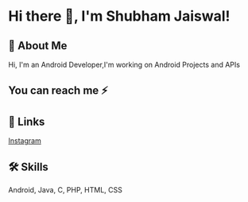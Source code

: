 
# Hi there 👋, I'm Shubham Jaiswal! 


## 🚀 About Me
Hi, I'm an Android Developer,I'm working on Android Projects and APIs


## You can reach me ⚡

 
## 🔗 Links
[Instagram](https://www.instagram.com/mr_shubham_jais/)

## 🛠 Skills
Android, Java, C, PHP, HTML, CSS
